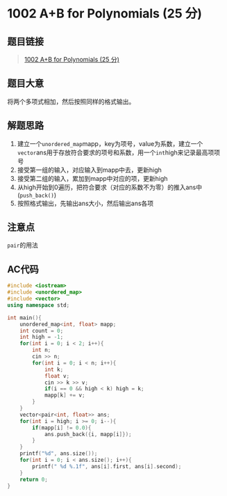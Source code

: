 # 1002 A+B for Polynomials (25 分)

## 题目链接

> [1002 A+B for Polynomials (25 分)](https://pintia.cn/problem-sets/994805342720868352/problems/994805526272000000)

## 题目大意

将两个多项式相加，然后按照同样的格式输出。

## 解题思路

1. 建立一个`unordered_map`mapp，key为项号，value为系数，建立一个`vector`ans用于存放符合要求的项号和系数，用一个`int`high来记录最高项项号
2. 接受第一组的输入，对应输入到mapp中去，更新high
3. 接受第二组的输入，累加到mapp中对应的项，更新high
4. 从high开始到0遍历，把符合要求（对应的系数不为零）的推入ans中(`push_back()`)
5. 按照格式输出，先输出ans大小，然后输出ans各项

## 注意点

`pair`的用法

## AC代码

```C++
#include <iostream>
#include <unordered_map>
#include <vector>
using namespace std;

int main(){
    unordered_map<int, float> mapp;
    int count = 0;
    int high = -1;
    for(int i = 0; i < 2; i++){
        int n;
        cin >> n;
        for(int i = 0; i < n; i++){
            int k;
            float v;
            cin >> k >> v;
            if(i == 0 && high < k) high = k;
            mapp[k] += v;
        }
    }
    vector<pair<int, float>> ans;
    for(int i = high; i >= 0; i--){
        if(mapp[i] != 0.0){
            ans.push_back({i, mapp[i]});
        }
    }
    printf("%d", ans.size());
    for(int i = 0; i < ans.size(); i++){
        printf(" %d %.1f", ans[i].first, ans[i].second);
    }
    return 0;
}
```